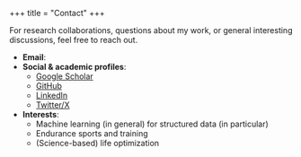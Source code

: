 +++
title = "Contact"
+++

For research collaborations, questions about my work, or general interesting discussions, feel free to reach out.

- **Email**: <span id="email-contact"></span>
- **Social & academic profiles**:
  - [Google Scholar](https://scholar.google.com/citations?user=uekwkvYAAAAJ)
  - [GitHub](https://github.com/guerrantif)
  - [LinkedIn](https://www.linkedin.com/in/filippoguerranti/)
  - [Twitter/X](https://x.com/guerrantif)
- **Interests**:
  - Machine learning (in general) for structured data (in particular)
  - Endurance sports and training
  - (Science-based) life optimization

<script>
// Enhanced email obfuscation to prevent scraping
(function() {
    // Base64 encoded email parts with simple character shifting
    const parts = [102, 103]; // 'f' and 'g'
    const domain = [102, 105, 108, 105, 112, 112, 111, 103, 117, 101, 114, 114, 97, 110, 116, 105]; // filippoguerranti
    const tld = [99, 111, 109]; // com
    
    // Build email with obfuscation
    const user = String.fromCharCode(...parts);
    const domainStr = String.fromCharCode(...domain);
    const tldStr = String.fromCharCode(...tld);
    const email = user + String.fromCharCode(64) + domainStr + String.fromCharCode(46) + tldStr;
    
    // Insert with delay to avoid immediate scraping
    setTimeout(() => {
        const element = document.getElementById('email-contact');
        if (element) {
            const link = document.createElement('a');
            link.href = 'mailto:' + email;
            link.textContent = email;
            element.appendChild(link);
        }
    }, 150);
})();
</script>